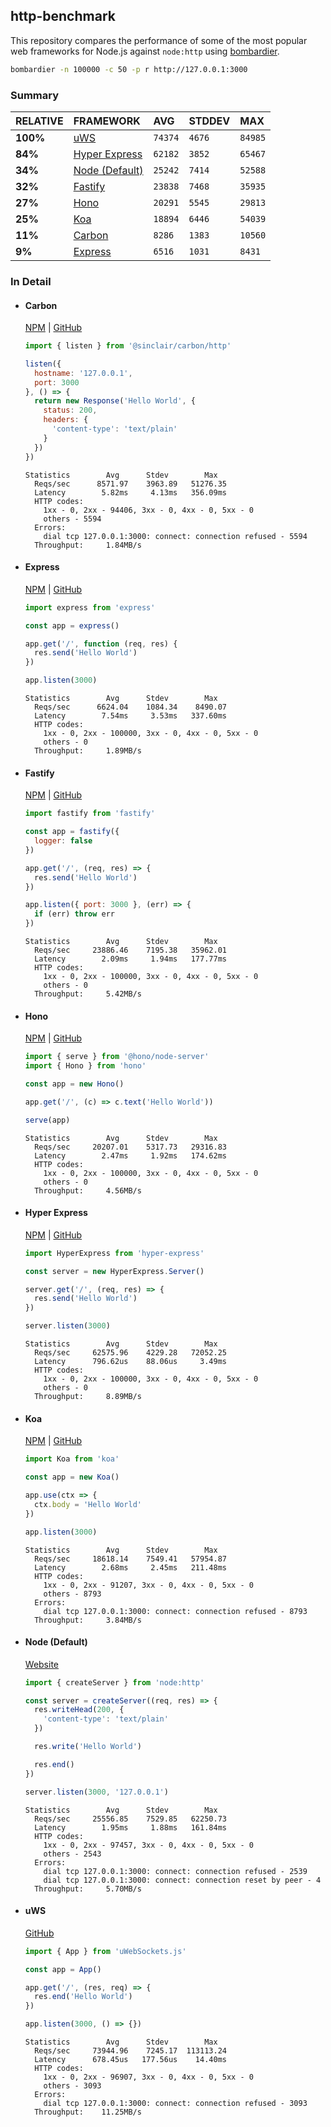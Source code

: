 ## http-benchmark

This repository compares the performance of some of the most popular web frameworks for Node.js against `node:http` using [bombardier](https://github.com/codesenberg/bombardier).

```bash
bombardier -n 100000 -c 50 -p r http://127.0.0.1:3000
```

### Summary

| RELATIVE | FRAMEWORK | AVG | STDDEV | MAX |
| :--- | :--- | :--- | :--- | :--- |
| **100%** | [uWS](#uws) | `74374` | `4676` | `84985` |
| **84%** | [Hyper Express](#hyper-express) | `62182` | `3852` | `65467` |
| **34%** | [Node (Default)](#node-default) | `25242` | `7414` | `52588` |
| **32%** | [Fastify](#fastify) | `23838` | `7468` | `35935` |
| **27%** | [Hono](#hono) | `20291` | `5545` | `29813` |
| **25%** | [Koa](#koa) | `18894` | `6446` | `54039` |
| **11%** | [Carbon](#carbon) | `8286` | `1383` | `10560` |
| **9%** | [Express](#express) | `6516` | `1031` | `8431` |


### In Detail

- #### Carbon
  [NPM](https://npmjs.com/@sinclair/carbon) | [GitHub](https://github.com/sinclairzx81/carbon)
  ```js
  import { listen } from '@sinclair/carbon/http'

  listen({
    hostname: '127.0.0.1',
    port: 3000
  }, () => {
    return new Response('Hello World', {
      status: 200,
      headers: {
        'content-type': 'text/plain'
      }
    })
  })
  ```

  ```
  Statistics        Avg      Stdev        Max
    Reqs/sec      8571.97    3963.89   51276.35
    Latency        5.82ms     4.13ms   356.09ms
    HTTP codes:
      1xx - 0, 2xx - 94406, 3xx - 0, 4xx - 0, 5xx - 0
      others - 5594
    Errors:
      dial tcp 127.0.0.1:3000: connect: connection refused - 5594
    Throughput:     1.84MB/s
  ```

- #### Express
  [NPM](https://npmjs.com/express) | [GitHub](https://github.com/expressjs/express)
  ```js
  import express from 'express'

  const app = express()

  app.get('/', function (req, res) {
    res.send('Hello World')
  })

  app.listen(3000)
  ```

  ```
  Statistics        Avg      Stdev        Max
    Reqs/sec      6624.04    1084.34    8490.07
    Latency        7.54ms     3.53ms   337.60ms
    HTTP codes:
      1xx - 0, 2xx - 100000, 3xx - 0, 4xx - 0, 5xx - 0
      others - 0
    Throughput:     1.89MB/s
  ```

- #### Fastify
  [NPM](https://npmjs.com/fastify) | [GitHub](https://github.com/fastify/fastify)
  ```js
  import fastify from 'fastify'

  const app = fastify({
    logger: false
  })

  app.get('/', (req, res) => {
    res.send('Hello World')
  })

  app.listen({ port: 3000 }, (err) => {
    if (err) throw err
  })
  ```

  ```
  Statistics        Avg      Stdev        Max
    Reqs/sec     23886.46    7195.38   35962.01
    Latency        2.09ms     1.94ms   177.77ms
    HTTP codes:
      1xx - 0, 2xx - 100000, 3xx - 0, 4xx - 0, 5xx - 0
      others - 0
    Throughput:     5.42MB/s
  ```

- #### Hono
  [NPM](https://npmjs.com/hono) | [GitHub](https://github.com/honojs/hono)
  ```js
  import { serve } from '@hono/node-server'
  import { Hono } from 'hono'

  const app = new Hono()

  app.get('/', (c) => c.text('Hello World'))

  serve(app)
  ```

  ```
  Statistics        Avg      Stdev        Max
    Reqs/sec     20207.01    5317.73   29316.83
    Latency        2.47ms     1.92ms   174.62ms
    HTTP codes:
      1xx - 0, 2xx - 100000, 3xx - 0, 4xx - 0, 5xx - 0
      others - 0
    Throughput:     4.56MB/s
  ```

- #### Hyper Express
  [NPM](https://npmjs.com/hyper-express) | [GitHub](https://github.com/kartikk221/hyper-express)
  ```js
  import HyperExpress from 'hyper-express'

  const server = new HyperExpress.Server()

  server.get('/', (req, res) => {
    res.send('Hello World')
  })

  server.listen(3000)
  ```

  ```
  Statistics        Avg      Stdev        Max
    Reqs/sec     62575.96    4229.28   72052.25
    Latency      796.62us    88.06us     3.49ms
    HTTP codes:
      1xx - 0, 2xx - 100000, 3xx - 0, 4xx - 0, 5xx - 0
      others - 0
    Throughput:     8.89MB/s
  ```

- #### Koa
  [NPM](https://npmjs.com/koa) | [GitHub](https://github.com/koajs/koa)
  ```js
  import Koa from 'koa'

  const app = new Koa()

  app.use(ctx => {
    ctx.body = 'Hello World'
  })

  app.listen(3000)
  ```

  ```
  Statistics        Avg      Stdev        Max
    Reqs/sec     18618.14    7549.41   57954.87
    Latency        2.68ms     2.45ms   211.48ms
    HTTP codes:
      1xx - 0, 2xx - 91207, 3xx - 0, 4xx - 0, 5xx - 0
      others - 8793
    Errors:
      dial tcp 127.0.0.1:3000: connect: connection refused - 8793
    Throughput:     3.84MB/s
  ```

- #### Node (Default)
  [Website](https://nodejs.org/api/http.html)
  ```js
  import { createServer } from 'node:http'

  const server = createServer((req, res) => {
    res.writeHead(200, {
      'content-type': 'text/plain'
    })

    res.write('Hello World')

    res.end()
  })

  server.listen(3000, '127.0.0.1')
  ```

  ```
  Statistics        Avg      Stdev        Max
    Reqs/sec     25556.85    7529.85   62250.73
    Latency        1.95ms     1.88ms   161.84ms
    HTTP codes:
      1xx - 0, 2xx - 97457, 3xx - 0, 4xx - 0, 5xx - 0
      others - 2543
    Errors:
      dial tcp 127.0.0.1:3000: connect: connection refused - 2539
      dial tcp 127.0.0.1:3000: connect: connection reset by peer - 4
    Throughput:     5.70MB/s
  ```

- #### uWS
  [GitHub](https://github.com/uNetworking/uWebSockets.js)
  ```js
  import { App } from 'uWebSockets.js'

  const app = App()

  app.get('/', (res, req) => {
    res.end('Hello World')
  })

  app.listen(3000, () => {})
  ```

  ```
  Statistics        Avg      Stdev        Max
    Reqs/sec     73944.96    7245.17  113113.24
    Latency      678.45us   177.56us    14.40ms
    HTTP codes:
      1xx - 0, 2xx - 96907, 3xx - 0, 4xx - 0, 5xx - 0
      others - 3093
    Errors:
      dial tcp 127.0.0.1:3000: connect: connection refused - 3093
    Throughput:    11.25MB/s
  ```


